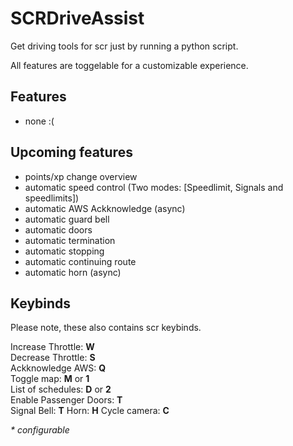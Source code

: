 # SCRDriveAssist

Get driving tools for scr just by running a python script.

All features are toggelable for a customizable experience.

## Features
 - none :(

## Upcoming features
 - points/xp change overview
 - automatic speed control (Two modes: [Speedlimit, Signals and speedlimits])
 - automatic AWS Ackknowledge (async)
 - automatic guard bell
 - automatic doors
 - automatic termination
 - automatic stopping
 - automatic continuing route
 - automatic horn (async)
 
## Keybinds
Please note, these also contains scr keybinds. 

Increase Throttle: **W**  
Decrease Throttle: **S**  
Ackknowledge AWS: **Q**  
Toggle map: **M** or **1**  
List of schedules: **D** or **2**  
Enable Passenger Doors: **T**  
Signal Bell: **T**
Horn: **H**
Cycle camera: **C**

*\* configurable*
